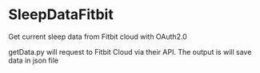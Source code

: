 # SleepDataFitbit
Get current sleep data from Fitbit cloud with OAuth2.0

getData.py will request to Fitbit Cloud via their API. The output is will save data in json file

